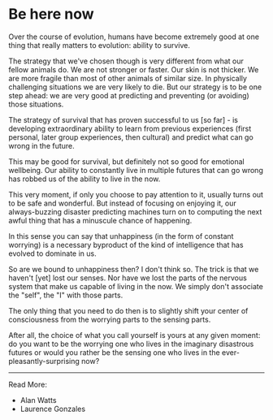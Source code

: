 # Be here now

Over the course of evolution, humans have become extremely good at one thing that really matters to evolution: ability to survive.

The strategy that we've chosen though is very different from what our fellow animals do. We are not stronger or faster. Our skin is not thicker. We are more fragile than most of other animals of similar size. In physically challenging situations we are very likely to die. But our strategy is to be one step ahead: we are very good at predicting and preventing (or avoiding) those situations.

The strategy of survival that has proven successful to us [so far] - is developing extraordinary ability to learn from previous experiences (first personal, later group experiences, then cultural) and predict what can go wrong in the future.

This may be good for survival, but definitely not so good for emotional wellbeing. Our ability to constantly live in multiple futures that can go wrong has robbed us of the ability to live in the now.

This very moment, if only you choose to pay attention to it, usually turns out to be safe and wonderful. But instead of focusing on enjoying it, our always-buzzing disaster predicting machines turn on to computing the next awful thing that has a minuscule chance of happening.

In this sense you can say that unhappiness (in the form of constant worrying) is a necessary byproduct of the kind of intelligence that has evolved to dominate in us.

So are we bound to unhappiness then? I don't think so. The trick is that we haven't [yet] lost our senses. Nor have we lost the parts of the nervous system that make us capable of living in the now. We simply don't associate the "self", the "I" with those parts.

The only thing that you need to do then is to slightly shift your center of consciousness from the worrying parts to the sensing parts.

After all, the choice of what you call yourself is yours at any given moment: do you want to be the worrying one who lives in the imaginary disastrous futures or would you rather be the sensing one who lives in the ever-pleasantly-surprising now?

* * *

Read More:
* Alan Watts
* Laurence Gonzales
